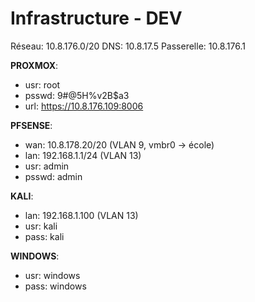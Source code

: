 # Infrastructure - DEV

Réseau: 10.8.176.0/20
DNS: 10.8.17.5
Passerelle: 10.8.176.1

**PROXMOX**:

- usr: root
- psswd: 9#@5H%v2B$a3
- url: <https://10.8.176.109:8006>

**PFSENSE**:

- wan: 10.8.178.20/20 (VLAN 9, vmbr0 -> école)
- lan: 192.168.1.1/24 (VLAN 13)
- usr: admin
- psswd: admin

**KALI**:

- lan: 192.168.1.100 (VLAN 13)
- usr: kali
- pass: kali

**WINDOWS**:
- usr: windows
- pass: windows
